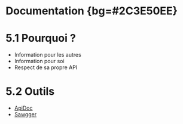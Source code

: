 # Documentation {bg=#2C3E50EE}

# 5.1 Pourquoi ?

* Information pour les autres
* Information pour soi
* Respect de sa propre API

# 5.2 Outils

* [ApiDoc](http://apidocjs.com/)
* [Sawgger](https://editor.swagger.io/)
